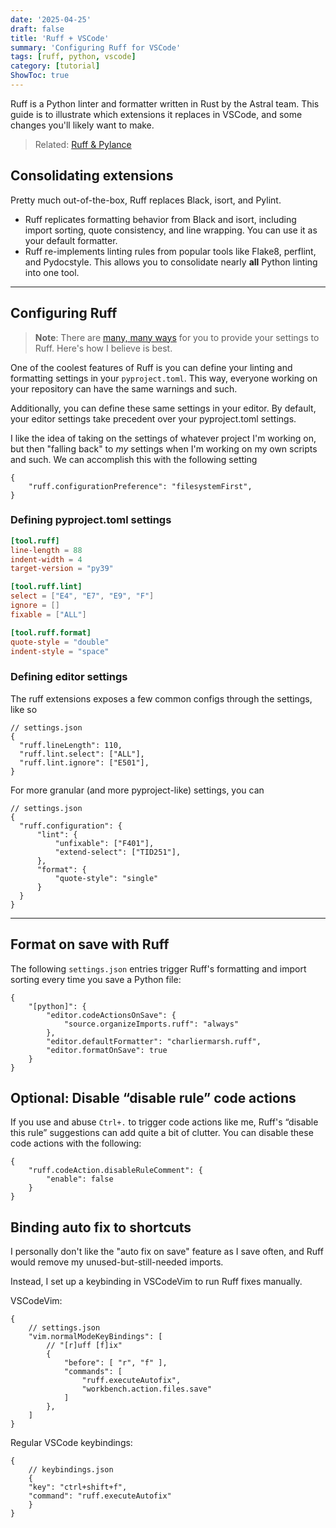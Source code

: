 ```yaml
---
date: '2025-04-25'
draft: false
title: 'Ruff + VSCode'
summary: 'Configuring Ruff for VSCode'
tags: [ruff, python, vscode]
category: [tutorial]
ShowToc: true
---
```


Ruff is a Python linter and formatter written in Rust by the Astral team. This guide is to illustrate which extensions it replaces in VSCode, and some changes you'll likely want to make.

> Related: [Ruff & Pylance](../ruff-pylance)

## Consolidating extensions
Pretty much out-of-the-box, Ruff replaces Black, isort, and Pylint.

- Ruff replicates formatting behavior from Black and isort, including import sorting, quote consistency, and line wrapping. You can use it as your default formatter.
- Ruff re-implements linting rules from popular tools like Flake8, perflint, and Pydocstyle. This allows you to consolidate nearly **all** Python linting into one tool.

---

## Configuring Ruff
> **Note**: There are [many, many ways](https://docs.astral.sh/ruff/configuration/) for you to provide your settings to Ruff. Here's how I believe is best.

One of the coolest features of Ruff is you can define your linting and formatting settings in your `pyproject.toml`. This way, everyone working on your repository can have the same warnings and such.

Additionally, you can define these same settings in your editor. By default, your editor settings take precedent over your pyproject.toml settings.

I like the idea of taking on the settings of whatever project I'm working on, but then "falling back" to *my* settings when I'm working on my own scripts and such. We can accomplish this with the following setting

```jsonc
{
    "ruff.configurationPreference": "filesystemFirst",
}
```

### Defining pyproject.toml settings
```toml
[tool.ruff]
line-length = 88
indent-width = 4
target-version = "py39"

[tool.ruff.lint]
select = ["E4", "E7", "E9", "F"]
ignore = []
fixable = ["ALL"]

[tool.ruff.format]
quote-style = "double"
indent-style = "space"
```

### Defining editor settings
The ruff extensions exposes a few common configs through the settings, like so
```jsonc
// settings.json
{
  "ruff.lineLength": 110,
  "ruff.lint.select": ["ALL"],
  "ruff.lint.ignore": ["E501"],
}
```

For more granular (and more pyproject-like) settings, you can
```jsonc
// settings.json
{
  "ruff.configuration": {
      "lint": {
          "unfixable": ["F401"],
          "extend-select": ["TID251"],
      },
      "format": {
          "quote-style": "single"
      }
  }
}
```

---

## Format on save with Ruff

The following `settings.json` entries trigger Ruff's formatting and import sorting every time you save a Python file:

```jsonc
{
    "[python]": {
        "editor.codeActionsOnSave": {
            "source.organizeImports.ruff": "always"
        },
        "editor.defaultFormatter": "charliermarsh.ruff",
        "editor.formatOnSave": true
    }
}
```

## Optional: Disable “disable rule” code actions
If you use and abuse `Ctrl+.` to trigger code actions like me, Ruff's “disable this rule” suggestions can add quite a bit of clutter. You can disable these code actions with the following:

```jsonc
{
    "ruff.codeAction.disableRuleComment": {
        "enable": false
    }
}
```

## Binding auto fix to shortcuts

I personally don't like the "auto fix on save" feature as I save often, and Ruff would remove my unused-but-still-needed imports.

Instead, I set up a keybinding in VSCodeVim to run Ruff fixes manually.

VSCodeVim:
``` jsonc
{
    // settings.json
    "vim.normalModeKeyBindings": [
        // "[r]uff [f]ix"
        {
            "before": [ "r", "f" ],
            "commands": [
                "ruff.executeAutofix",
                "workbench.action.files.save"
            ]
        },
    ]
}
```

Regular VSCode keybindings:
```jsonc
{
    // keybindings.json
    {
    "key": "ctrl+shift+f",
    "command": "ruff.executeAutofix"
    }
}
```
